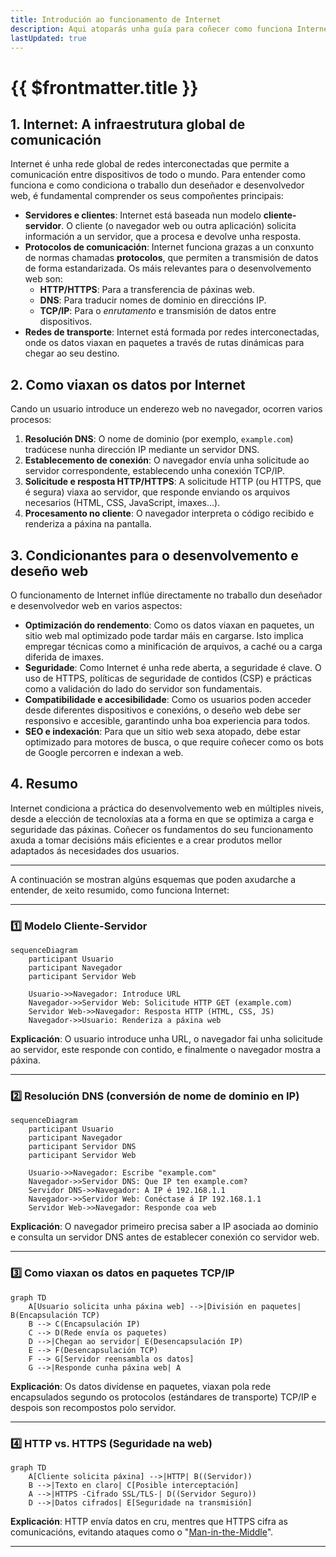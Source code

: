 ```yaml
---
title: Introdución ao funcionamento de Internet
description: Aqui atoparás unha guía para coñecer como funciona Internet
lastUpdated: true
---
```


# {{ $frontmatter.title }}

## 1. Internet: A infraestrutura global de comunicación

Internet é unha rede global de redes interconectadas que permite a comunicación entre dispositivos de todo o mundo. Para entender como funciona e como condiciona o traballo dun deseñador e desenvolvedor web, é fundamental comprender os seus compoñentes principais:

- **Servidores e clientes**: Internet está baseada nun modelo **cliente-servidor**. O cliente (o navegador web ou outra aplicación) solicita información a un servidor, que a procesa e devolve unha resposta.
- **Protocolos de comunicación**: Internet funciona grazas a un conxunto de normas chamadas **protocolos**, que permiten a transmisión de datos de forma estandarizada. Os máis relevantes para o desenvolvemento web son:
  - **HTTP/HTTPS**: Para a transferencia de páxinas web.
  - **DNS**: Para traducir nomes de dominio en direccións IP.
  - **TCP/IP**: Para o *enrutamento* e transmisión de datos entre dispositivos.
- **Redes de transporte**: Internet está formada por redes interconectadas, onde os datos viaxan en paquetes a través de rutas dinámicas para chegar ao seu destino.

## 2. Como viaxan os datos por Internet

Cando un usuario introduce un enderezo web no navegador, ocorren varios procesos:

1. **Resolución DNS**: O nome de dominio (por exemplo, `example.com`) tradúcese nunha dirección IP mediante un servidor DNS.
2. **Establecemento de conexión**: O navegador envía unha solicitude ao servidor correspondente, establecendo unha conexión TCP/IP.
3. **Solicitude e resposta HTTP/HTTPS**: A solicitude HTTP (ou HTTPS, que é segura) viaxa ao servidor, que responde enviando os arquivos necesarios (HTML, CSS, JavaScript, imaxes...).
4. **Procesamento no cliente**: O navegador interpreta o código recibido e renderiza a páxina na pantalla.

## 3. Condicionantes para o desenvolvemento e deseño web

O funcionamento de Internet inflúe directamente no traballo dun deseñador e desenvolvedor web en varios aspectos:

- **Optimización do rendemento**: Como os datos viaxan en paquetes, un sitio web mal optimizado pode tardar máis en cargarse. Isto implica empregar técnicas como a minificación de arquivos, a caché ou a carga diferida de imaxes.
- **Seguridade**: Como Internet é unha rede aberta, a seguridade é clave. O uso de HTTPS, políticas de seguridade de contidos (CSP) e prácticas como a validación do lado do servidor son fundamentais.
- **Compatibilidade e accesibilidade**: Como os usuarios poden acceder desde diferentes dispositivos e conexións, o deseño web debe ser responsivo e accesible, garantindo unha boa experiencia para todos.
- **SEO e indexación**: Para que un sitio web sexa atopado, debe estar optimizado para motores de busca, o que require coñecer como os bots de Google percorren e indexan a web.

## 4. Resumo

Internet condiciona a práctica do desenvolvemento web en múltiples niveis, desde a elección de tecnoloxías ata a forma en que se optimiza a carga e seguridade das páxinas. Coñecer os fundamentos do seu funcionamento axuda a tomar decisións máis eficientes e a crear produtos mellor adaptados ás necesidades dos usuarios.

---

A continuación se mostran algúns esquemas que poden axudarche a entender, de xeito resumido, como funciona Internet:

------

### 1️⃣ Modelo Cliente-Servidor

```mermaid
sequenceDiagram
    participant Usuario
    participant Navegador
    participant Servidor Web

    Usuario->>Navegador: Introduce URL
    Navegador->>Servidor Web: Solicitude HTTP GET (example.com)
    Servidor Web->>Navegador: Resposta HTTP (HTML, CSS, JS)
    Navegador->>Usuario: Renderiza a páxina web
```

**Explicación**: O usuario introduce unha URL, o navegador fai unha solicitude ao servidor, este responde con contido, e finalmente o navegador mostra a páxina.

------

### 2️⃣ Resolución DNS (conversión de nome de dominio en IP)

```mermaid
sequenceDiagram
    participant Usuario
    participant Navegador
    participant Servidor DNS
    participant Servidor Web

    Usuario->>Navegador: Escribe "example.com"
    Navegador->>Servidor DNS: Que IP ten example.com?
    Servidor DNS->>Navegador: A IP é 192.168.1.1
    Navegador->>Servidor Web: Conéctase á IP 192.168.1.1
    Servidor Web->>Navegador: Responde coa web
```

**Explicación**: O navegador primeiro precisa saber a IP asociada ao dominio e consulta un servidor DNS antes de establecer conexión co servidor web.

------

### 3️⃣ Como viaxan os datos en paquetes TCP/IP

```mermaid
graph TD
    A[Usuario solicita unha páxina web] -->|División en paquetes| B(Encapsulación TCP)
    B --> C(Encapsulación IP)
    C --> D(Rede envía os paquetes)
    D -->|Chegan ao servidor| E(Desencapsulación IP)
    E --> F(Desencapsulación TCP)
    F --> G[Servidor reensambla os datos]
    G -->|Responde cunha páxina web| A
```

**Explicación**: Os datos divídense en paquetes, viaxan pola rede encapsulados segundo os protocolos (estándares de transporte) TCP/IP e despois son recompostos polo servidor.

------

### 4️⃣ HTTP vs. HTTPS (Seguridade na web)

```mermaid
graph TD
    A[Cliente solicita páxina] -->|HTTP| B((Servidor))
    B -->|Texto en claro| C[Posible interceptación]
    A -->|HTTPS -Cifrado SSL/TLS-| D((Servidor Seguro))
    D -->|Datos cifrados| E[Seguridade na transmisión]
```

**Explicación**: HTTP envía datos en cru, mentres que HTTPS cifra as comunicacións, evitando ataques como o "[Man-in-the-Middle](https://www.incibe.es/empresas/blog/el-ataque-del-man-middle-empresa-riesgos-y-formas-evitarlo)".

------

